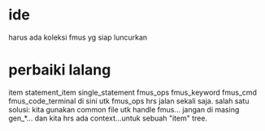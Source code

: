 # ide
harus ada koleksi fmus yg siap luncurkan

# perbaiki lalang
item
  statement_item
    single_statement
      fmus_ops
        fmus_keyword
        fmus_cmd
          fmus_code_terminal
di sini utk fmus_ops hrs jalan sekali saja.
salah satu solusi:
kita gunakan common file utk handle fmus...
jangan di masing gen_*...
dan kita hrs ada context...untuk sebuah "item" tree.

